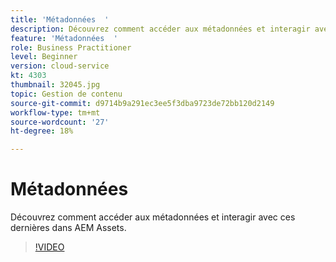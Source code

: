 ```yaml
---
title: 'Métadonnées  '
description: Découvrez comment accéder aux métadonnées et interagir avec ces dernières dans AEM Assets.
feature: 'Métadonnées  '
role: Business Practitioner
level: Beginner
version: cloud-service
kt: 4303
thumbnail: 32045.jpg
topic: Gestion de contenu
source-git-commit: d9714b9a291ec3ee5f3dba9723de72bb120d2149
workflow-type: tm+mt
source-wordcount: '27'
ht-degree: 18%

---
```



# Métadonnées  

Découvrez comment accéder aux métadonnées et interagir avec ces dernières dans AEM Assets.

>[!VIDEO](https://video.tv.adobe.com/v/32045/?quality=12&learn=on&hidetitle=true)